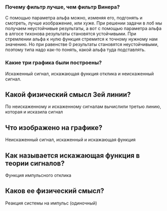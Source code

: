 ### Почему фильтр лучше, чем фильтр Винера?
С помощью параметра альфа можно, изменяя его, подгонять и смотреть, лучше изображение, или хуже.
При решении задачи в лоб мы получаем неустойчивые результаты, а вот с помощью параметра альфа в алгосе тихонова результаты становятся устойчивыми.
При стремлении альфа к нулю функция стремится к точному нужному нам значению. Но при равенстве 0 результаты становятся неустойчивыми, поэтому типа надо как-то понять, какой альфа туда подставлять.

### Какие три графика были построены?
Искаженный сигнал, искажающая функция отклика и неискаженный сигнал. 

## Какой физический смысл 3ей линии?
По неискаженному и искаженному сигналам вычислили третью линию, которая и исказила сигнал

## Что изображено на графике?

Неискаженный сигнал, искаженный и искажающая функция

## Как называется искажающая функция в теории сигналов?

Функция импульсного отклика

## Каков ее физический смысл?

Реакция системы на импульс (одиночный)